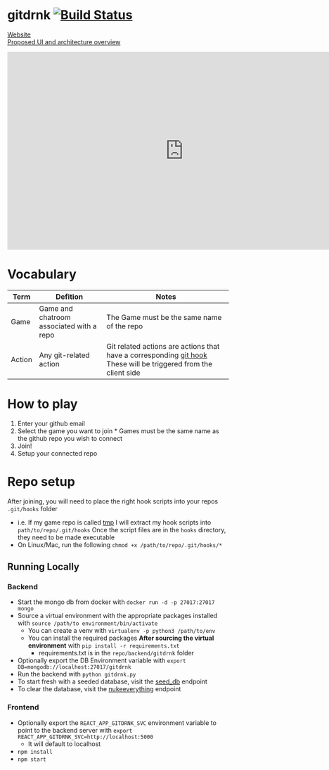 # gitdrnk [![Build Status](https://travis-ci.org/Original-heapsters/gitdrnk.svg?branch=master)](https://travis-ci.org/Original-heapsters/gitdrnk)
[Website](https://gitdrnk-frontend.herokuapp.com/)  
[Proposed UI and architecture overview](https://marvelapp.com/4dadagd)  


<iframe style="border: none;" width="800" height="450" src="https://www.figma.com/embed?embed_host=share&url=https%3A%2F%2Fwww.figma.com%2Ffile%2FZr6V4K8coj1AhIZwXjvV15%2FGitdrnk%3Fnode-id%3D5%253A14" allowfullscreen></iframe>


# Vocabulary
| Term   | Defition                                 | Notes                                                                                                                                                |
|--------|------------------------------------------|------------------------------------------------------------------------------------------------------------------------------------------------------|
| Game   | Game and chatroom associated with a repo | The Game must be the same name of the repo                                                                                                           |
| Action | Any git-related action                   | Git related actions are actions that have a corresponding [git hook](https://git-scm.com/docs/githooks) These will be triggered from the client side |

# How to play
  1. Enter your github email
  2. Select the game you want to join
    * Games must be the same name as the github repo you wish to connect
  3. Join!
  4. Setup your connected repo

# Repo setup
After joining, you will need to place the right hook scripts into your repos `.git/hooks` folder
  * i.e. If my game repo is called [tmp](https://github.com/Original-heapsters/tmp) I will extract my hook scripts into `path/to/repo/.git/hooks`
Once the script files are in the `hooks` directory, they need to be made executable
  * On Linux/Mac, run the following `chmod +x /path/to/repo/.git/hooks/*`


## Running Locally

### Backend
  * Start the mongo db from docker with ```docker run -d -p 27017:27017 mongo```
  * Source a virtual environment with the appropriate packages installed with ```source /path/to environment/bin/activate```
    * You can create a venv with ```virtualenv -p python3 /path/to/env```
    * You can install the required packages **After sourcing the virtual environment** with ```pip install -r requirements.txt```
      * requirements.txt is in the ```repo/backend/gitdrnk``` folder
  * Optionally export the DB Environment variable with ```export DB=mongodb://localhost:27017/gitdrnk```
  * Run the backend with ```python gitdrnk.py```
  * To start fresh with a seeded database, visit the [seed_db](http://localhost:5000/seed_db) endpoint
  * To clear the database, visit the [nukeeverything](http://localhost:5000/nukeeverything) endpoint

### Frontend
  * Optionally export the `REACT_APP_GITDRNK_SVC` environment variable to point to the backend server with ```export REACT_APP_GITDRNK_SVC=http://localhost:5000```
    * It will default to localhost
  * ```npm install```
  * ```npm start```
